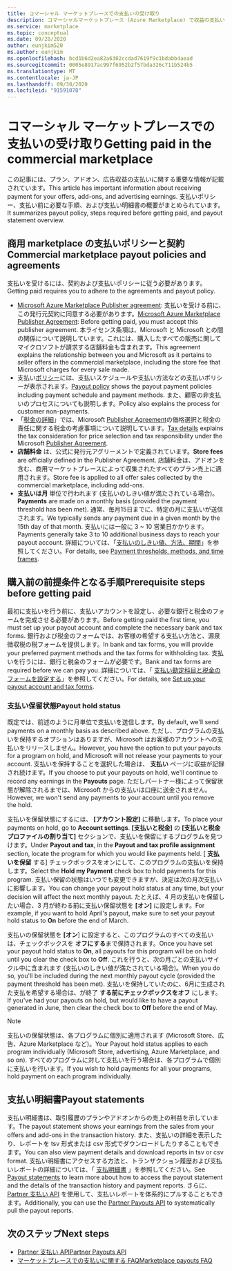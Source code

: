 ```yaml
---
title: コマーシャル マーケットプレースでの支払いの受け取り
description: コマーシャルマーケットプレース (Azure Marketplace) で収益の支払いを受ける方法について説明します。
ms.service: marketplace
ms.topic: conceptual
ms.date: 09/28/2020
author: eunjkim520
ms.author: eunjkim
ms.openlocfilehash: bcd1b6d2ea82a6302ccdad7619f9c1bdabb4aead
ms.sourcegitcommit: 0005e8917ac997f6952b2f57bda326c711b524b5
ms.translationtype: MT
ms.contentlocale: ja-JP
ms.lasthandoff: 09/30/2020
ms.locfileid: "91591078"
---
```

# <a name="getting-paid-in-the-commercial-marketplace"></a><span data-ttu-id="c79a5-103">コマーシャル マーケットプレースでの支払いの受け取り</span><span class="sxs-lookup"><span data-stu-id="c79a5-103">Getting paid in the commercial marketplace</span></span>

<span data-ttu-id="c79a5-104">この記事には、プラン、アドオン、広告収益の支払いに関する重要な情報が記載されています。</span><span class="sxs-lookup"><span data-stu-id="c79a5-104">This article has important information about receiving payment for your offers, add-ons, and advertising earnings.</span></span> <span data-ttu-id="c79a5-105">支払いポリシー、支払い前に必要な手順、および支払い明細書の概要がまとめられています。</span><span class="sxs-lookup"><span data-stu-id="c79a5-105">It summarizes payout policy, steps required before getting paid, and payout statement overview.</span></span>

## <a name="commercial-marketplace-payout-policies-and-agreements"></a><span data-ttu-id="c79a5-106">商用 marketplace の支払いポリシーと契約</span><span class="sxs-lookup"><span data-stu-id="c79a5-106">Commercial marketplace payout policies and agreements</span></span>

<span data-ttu-id="c79a5-107">支払いを受けるには、契約および支払いポリシーに従う必要があります。</span><span class="sxs-lookup"><span data-stu-id="c79a5-107">Getting paid requires you to adhere to the agreements and payout policy.</span></span>

- <span data-ttu-id="c79a5-108">[Microsoft Azure Marketplace Publisher agreement](https://go.microsoft.com/fwlink/p/?LinkID=699560): 支払いを受ける前に、この発行元契約に同意する必要があります。</span><span class="sxs-lookup"><span data-stu-id="c79a5-108">[Microsoft Azure Marketplace Publisher Agreement](https://go.microsoft.com/fwlink/p/?LinkID=699560):  Before getting paid, you must accept this publisher agreement.</span></span> <span data-ttu-id="c79a5-109">本ライセンス条項は、Microsoft と Microsoft との間の関係について説明しています。これには、購入したすべての販売に関してマイクロソフトが請求する店舗料金も含まれます。</span><span class="sxs-lookup"><span data-stu-id="c79a5-109">This agreement explains the relationship between you and Microsoft as it pertains to seller offers in the commercial marketplace, including the store fee that Microsoft charges for every sale made.</span></span>
- <span data-ttu-id="c79a5-110">支払い[ポリシー](payout-policy-details.md)には、支払いスケジュールや支払い方法などの支払いポリシーが表示されます。</span><span class="sxs-lookup"><span data-stu-id="c79a5-110">[Payout policy](payout-policy-details.md) shows the payout payment policies including payment schedule and payment methods.</span></span> <span data-ttu-id="c79a5-111">また、顧客の非支払いのプロセスについても説明します。</span><span class="sxs-lookup"><span data-stu-id="c79a5-111">Policy also explains the process for customer non-payments.</span></span>
- <span data-ttu-id="c79a5-112">「[税金の詳細](tax-details-marketplace.md)」では、Microsoft [Publisher Agreement](https://go.microsoft.com/fwlink/p/?LinkID=699560)の価格選択と税金の責任に関する税金の考慮事項について説明しています。</span><span class="sxs-lookup"><span data-stu-id="c79a5-112">[Tax details](tax-details-marketplace.md) explains the tax consideration for price selection and tax responsibility under the Microsoft [Publisher Agreement](https://go.microsoft.com/fwlink/p/?LinkID=699560).</span></span>
- <span data-ttu-id="c79a5-113">**店舗料金** は、公式に発行元アグリーメントで定義されています。</span><span class="sxs-lookup"><span data-stu-id="c79a5-113">**Store fees** are officially defined in the Publisher Agreement.</span></span> <span data-ttu-id="c79a5-114">店舗料金は、アドオンを含む、商用マーケットプレースによって収集されたすべてのプラン売上に適用されます。</span><span class="sxs-lookup"><span data-stu-id="c79a5-114">Store fee is applied to all offer sales collected by the commercial marketplace, including add-ons.</span></span>
- <span data-ttu-id="c79a5-115">**支払いは月** 単位で行われます (支払いのしきい値が満たされている場合)。</span><span class="sxs-lookup"><span data-stu-id="c79a5-115">**Payments** are made on a monthly basis (provided the payment threshold has been met).</span></span> <span data-ttu-id="c79a5-116">通常、毎月15日までに、特定の月に支払いが送信されます。</span><span class="sxs-lookup"><span data-stu-id="c79a5-116">We typically sends any payment due in a given month by the 15th day of that month.</span></span> <span data-ttu-id="c79a5-117">支払いには一般に 3 ~ 10 営業日かかります。</span><span class="sxs-lookup"><span data-stu-id="c79a5-117">Payments generally take 3 to 10 additional business days to reach your payout account.</span></span> <span data-ttu-id="c79a5-118">詳細については、「[支払いのしきい値、方法、期間](payment-thresholds-methods-timeframes.md)」を参照してください。</span><span class="sxs-lookup"><span data-stu-id="c79a5-118">For details, see [Payment thresholds, methods, and time frames](payment-thresholds-methods-timeframes.md).</span></span>

## <a name="prerequisite-steps-before-getting-paid"></a><span data-ttu-id="c79a5-119">購入前の前提条件となる手順</span><span class="sxs-lookup"><span data-stu-id="c79a5-119">Prerequisite steps before getting paid</span></span>

<span data-ttu-id="c79a5-120">最初に支払いを行う前に、支払いアカウントを設定し、必要な銀行と税金のフォームを完成させる必要があります。</span><span class="sxs-lookup"><span data-stu-id="c79a5-120">Before getting paid the first time, you must set up your payout account and complete the necessary bank and tax forms.</span></span> <span data-ttu-id="c79a5-121">銀行および税金のフォームでは、お客様の希望する支払い方法と、源泉徴収税の税フォームを提供します。</span><span class="sxs-lookup"><span data-stu-id="c79a5-121">In bank and tax forms, you will provide your preferred payment methods and the tax forms for withholding tax.</span></span> <span data-ttu-id="c79a5-122">支払いを行うには、銀行と税金のフォームが必要です。</span><span class="sxs-lookup"><span data-stu-id="c79a5-122">Bank and tax forms are required before we can pay you.</span></span> <span data-ttu-id="c79a5-123">詳細については、「 [支払い勘定科目と税金のフォームを設定する](set-up-your-payout-account.md)」を参照してください。</span><span class="sxs-lookup"><span data-stu-id="c79a5-123">For details, see [Set up your payout account and tax forms](set-up-your-payout-account.md).</span></span>

### <a name="payout-hold-status"></a><span data-ttu-id="c79a5-124">支払い保留状態</span><span class="sxs-lookup"><span data-stu-id="c79a5-124">Payout hold status</span></span>

<span data-ttu-id="c79a5-125">既定では、前述のように月単位で支払いを送信します。</span><span class="sxs-lookup"><span data-stu-id="c79a5-125">By default, we'll send payments on a monthly basis as described above.</span></span> <span data-ttu-id="c79a5-126">ただし、プログラムの支払いを保持するオプションはありますが、Microsoft はお客様のアカウントへの支払いをリリースしません。</span><span class="sxs-lookup"><span data-stu-id="c79a5-126">However, you have the option to put your payouts for a program on hold, and Microsoft will not release your payments to your account.</span></span> <span data-ttu-id="c79a5-127">支払いを保持することを選択した場合は、 **支払い** ページに収益が記録され続けます。</span><span class="sxs-lookup"><span data-stu-id="c79a5-127">If you choose to put your payouts on hold, we'll continue to record any earnings in the **Payouts** page.</span></span> <span data-ttu-id="c79a5-128">ただしパートナー様によって保留状態が解除されるまでは、Microsoft からの支払いは口座に送金されません。</span><span class="sxs-lookup"><span data-stu-id="c79a5-128">However, we won't send any payments to your account until you remove the hold.</span></span>

<span data-ttu-id="c79a5-129">支払いを保留状態にするには、 **[アカウント設定]** に移動します。</span><span class="sxs-lookup"><span data-stu-id="c79a5-129">To place your payments on hold, go to **Account settings**.</span></span> <span data-ttu-id="c79a5-130">**[支払いと税金]** の **[支払いと税金プロファイルの割り当て]** セクションで、支払いを保留にするプログラムを見つけます。</span><span class="sxs-lookup"><span data-stu-id="c79a5-130">Under **Payout and tax**, in the **Payout and tax profile assignment** section, locate the program for which you would like payments held.</span></span> <span data-ttu-id="c79a5-131">[ **支払いを保留** する] チェックボックスをオンにして、このプログラムの支払いを保持します。</span><span class="sxs-lookup"><span data-stu-id="c79a5-131">Select the **Hold my Payment** check box to hold payments for this program.</span></span> <span data-ttu-id="c79a5-132">支払い保留の状態はいつでも変更できますが、決定は次の月次支払いに影響します。</span><span class="sxs-lookup"><span data-stu-id="c79a5-132">You can change your payout hold status at any time, but your decision will affect the next monthly payout.</span></span> <span data-ttu-id="c79a5-133">たとえば、4 月の支払いを保留したい場合、3 月が終わる前に支払い保留状態を **[オン]** に設定します。</span><span class="sxs-lookup"><span data-stu-id="c79a5-133">For example, if you want to hold April's payout, make sure to set your payout hold status to **On** before the end of March.</span></span>

<span data-ttu-id="c79a5-134">支払いの保留状態を **[オン**] に設定すると、このプログラムのすべての支払いは、チェックボックスを **オフにする**まで保持されます。</span><span class="sxs-lookup"><span data-stu-id="c79a5-134">Once you have set your payout hold status to **On**, all payouts for this program will be on hold until you clear the check box to **Off**.</span></span> <span data-ttu-id="c79a5-135">これを行うと、次の月ごとの支払いサイクル中に含まれます (支払いのしきい値が満たされている場合)。</span><span class="sxs-lookup"><span data-stu-id="c79a5-135">When you do so, you'll be included during the next monthly payout cycle (provided the payment threshold has been met).</span></span> <span data-ttu-id="c79a5-136">支払いを保持していたのに、6月に生成された支払を希望する場合は、が終了 **する前にチェックボックスをオフ** にします。</span><span class="sxs-lookup"><span data-stu-id="c79a5-136">If you've had your payouts on hold, but would like to have a payout generated in June, then clear the check box to **Off** before the end of May.</span></span>

>[!Note]
> <span data-ttu-id="c79a5-137">支払いの保留状態は、各プログラムに個別に適用されます (Microsoft Store、広告、Azure Marketplace など)。</span><span class="sxs-lookup"><span data-stu-id="c79a5-137">Your Payout hold status applies to each program individually (Microsoft Store, advertising, Azure Marketplace, and so on).</span></span> <span data-ttu-id="c79a5-138">すべてのプログラムに対して支払いを行う場合は、各プログラムで個別に支払いを行います。</span><span class="sxs-lookup"><span data-stu-id="c79a5-138">If you wish to hold payments for all your programs, hold payment on each program individually.</span></span>

## <a name="payout-statements"></a><span data-ttu-id="c79a5-139">支払い明細書</span><span class="sxs-lookup"><span data-stu-id="c79a5-139">Payout statements</span></span>

<span data-ttu-id="c79a5-140">支払い明細書は、取引履歴のプランやアドオンからの売上の利益を示しています。</span><span class="sxs-lookup"><span data-stu-id="c79a5-140">The payout statement shows your earnings from the sales from your offers and add-ons in the transaction history.</span></span> <span data-ttu-id="c79a5-141">また、支払いの詳細を表示したり、レポートを tsv 形式または csv 形式でダウンロードしたりすることもできます。</span><span class="sxs-lookup"><span data-stu-id="c79a5-141">You can also view payment details and download reports in tsv or csv format.</span></span> <span data-ttu-id="c79a5-142">支払い明細書にアクセスする方法と、トランザクション履歴および支払いレポートの詳細については、「 [支払明細書](payout-statement.md) 」を参照してください。</span><span class="sxs-lookup"><span data-stu-id="c79a5-142">See [Payout statements](payout-statement.md) to learn more about how to access the payout statement and the details of the transaction history and payment reports.</span></span> <span data-ttu-id="c79a5-143">さらに、 [Partner 支払い API](https://apidocs.microsoft.com/services/partnerpayouts) を使用して、支払いレポートを体系的にプルすることもできます。</span><span class="sxs-lookup"><span data-stu-id="c79a5-143">Additionally, you can use the [Partner Payouts API](https://apidocs.microsoft.com/services/partnerpayouts) to systematically pull the payout reports.</span></span>

## <a name="next-steps"></a><span data-ttu-id="c79a5-144">次のステップ</span><span class="sxs-lookup"><span data-stu-id="c79a5-144">Next steps</span></span>

- [<span data-ttu-id="c79a5-145">Partner 支払い API</span><span class="sxs-lookup"><span data-stu-id="c79a5-145">Partner Payouts API</span></span>](https://apidocs.microsoft.com/services/partnerpayouts)
- [<span data-ttu-id="c79a5-146">マーケットプレースでの支払いに関する FAQ</span><span class="sxs-lookup"><span data-stu-id="c79a5-146">Marketplace payouts FAQ</span></span>](payout-faq.md)
